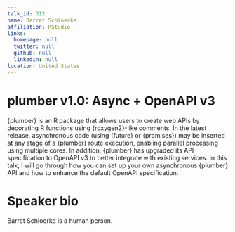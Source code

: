 ```yaml
---
talk_id: 312
name: Barret Schloerke
affiliation: RStudio
links:
  homepage: null
  twitter: null
  github: null
  linkedin: null
location: United States
---
```


# plumber v1.0: Async + OpenAPI v3

{plumber} is an R package that allows users to create web APIs by decorating R functions using {roxygen2}-like comments. In the latest release, asynchronous code (using {future} or {promises}) may be inserted at any stage of a {plumber} route execution, enabling parallel processing using multiple cores.  In addition, {plumber} has upgraded its API specification to OpenAPI v3 to better integrate with existing services.  In this talk, I will go through how you can set up your own asynchronous {plumber} API and how to enhance the default OpenAPI specification.

# Speaker bio

Barret Schloerke is a human person.
